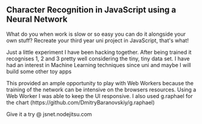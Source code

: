 <h2>Character Recognition in JavaScript using a Neural Network</h2>

<p>What do you when work is slow or so easy you can do it alongside your own stuff? Recreate your third year uni project in JavaScript, that's what!</p>

<p>Just a little experiment I have been hacking together. After being trained it recognises 1, 2 and 3 pretty well considering the tiny, tiny data set. I have had an interest in Machine Learning techniques since uni and maybe I will build some other toy apps</p>

<p>This provided an ample opportunity to play with Web Workers because the training of the network can be intensive on the browsers resources. Using a Web Worker I was able to keep the UI responsive. I also used g.raphael for the chart (https://github.com/DmitryBaranovskiy/g.raphael)</p>

<p>Give it a try @ jsnet.nodejitsu.com</p>
